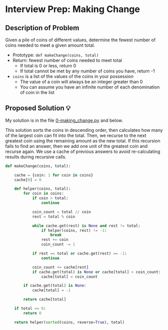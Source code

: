 # Interview Prep: Making Change

## Description of Problem

Given a pile of coins of different values, determine the fewest number of coins needed to meet a given amount total.

* Prototype: `def makeChange(coins, total)`
* Return: fewest number of coins needed to meet total
	* If total is 0 or less, return 0
	* If total cannot be met by any number of coins you have, return -1
* `coins` is a list of the values of the coins in your possession
	* The value of a coin will always be an integer greater than 0
	* You can assume you have an infinite number of each denomination of coin in the list

## Proposed Solution 💡

My solution is in the file [0-making_change.py](./0-making_change.py) and below.

This solution sorts the coins in descending order, then calculates how many of the largest coin can fit into the total. Then, we recurse to the next greatest coin using the remaining amount as the new total. If this recursion fails to find an answer, then we add one unit of the greatest coin and recurse again. We use a cache of previous answers to avoid re-calculating results during recursive calls.

```python
def makeChange(coins, total):

    cache = {coin: 1 for coin in coins}
    cache[0] = 0

    def helper(coins, total):
        for coin in coins:
            if coin > total:
                continue

            coin_count = total // coin
            rest = total % coin

            while cache.get(rest) is None and rest != total:
                if helper(coins, rest) != -1:
                    break
                rest += coin
                coin_count -= 1

            if rest == total or cache.get(rest) == -1:
                continue

            coin_count += cache[rest]
            if cache.get(total) is None or cache[total] > coin_count:
                cache[total] = coin_count

        if cache.get(total) is None:
            cache[total] = -1

        return cache[total]

    if total <= 0:
        return 0

    return helper(sorted(coins, reverse=True), total)
```
